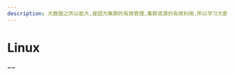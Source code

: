 ```yaml
---
description: 大数据之所以能大,是因为集群的有效管理,集群资源的有效利用,所以学习大数据,不可避免的,大数据各组件都安装在集群上,懂Linux很有必要~
---
```


# Linux

~~

